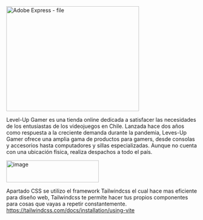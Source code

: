 <img width="350" height="277" alt="Adobe Express - file" src="https://github.com/user-attachments/assets/4b302cc2-2fa9-4dc0-94b1-35498a85aad9" />


Level-Up Gamer es una tienda online dedicada a satisfacer las necesidades de los entusiastas de los
videojuegos en Chile. Lanzada hace dos años como respuesta a la creciente demanda durante la
pandemia, Leves-Up Gamer ofrece una amplia gama de productos para gamers, desde consolas y
accesorios hasta computadores y sillas especializadas. Aunque no cuenta con una ubicación física,
realiza despachos a todo el país.


<img width="244" height="58" alt="image" src="https://github.com/user-attachments/assets/20889ea2-fda5-406f-9fbe-3fed2d654a2b" />


Apartado CSS se utilizo el framework Tailwindcss el cual hace mas eficiente para diseño web, Tailwindcss te permite hacer tus propios componentes para 
cosas que vayas a repetir constantemente.
https://tailwindcss.com/docs/installation/using-vite
